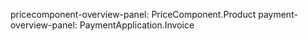 pricecomponent-overview-panel: PriceComponent.Product
payment-overview-panel: PaymentApplication.Invoice
